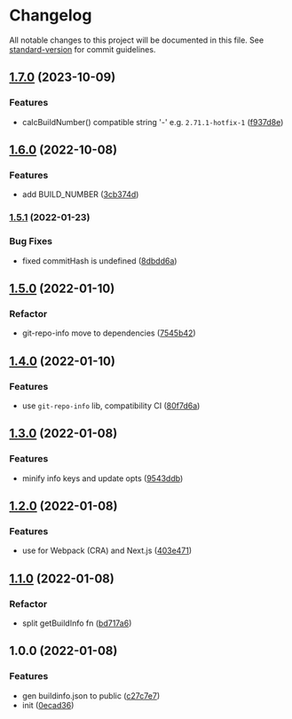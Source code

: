 # Changelog

All notable changes to this project will be documented in this file. See [standard-version](https://github.com/conventional-changelog/standard-version) for commit guidelines.

## [1.7.0](https://github.com/SolidZORO/vue-cli-plugin-git-version/compare/v1.6.0...v1.7.0) (2023-10-09)


### Features

* calcBuildNumber() compatible string '-' e.g. `2.71.1-hotfix-1` ([f937d8e](https://github.com/SolidZORO/vue-cli-plugin-git-version/commit/f937d8e79f7725c67289a8668fda1865333b78b8))

## [1.6.0](https://github.com/SolidZORO/vue-cli-plugin-git-version/compare/v1.5.1...v1.6.0) (2022-10-08)


### Features

* add BUILD_NUMBER ([3cb374d](https://github.com/SolidZORO/vue-cli-plugin-git-version/commit/3cb374d9d757727b65b66c7bcdebc52d46c94108))

### [1.5.1](https://github.com/SolidZORO/vue-cli-plugin-git-version/compare/v1.5.0...v1.5.1) (2022-01-23)


### Bug Fixes

* fixed commitHash is undefined ([8dbdd6a](https://github.com/SolidZORO/vue-cli-plugin-git-version/commit/8dbdd6abe277ebc86250e158963569ca7326c282))

## [1.5.0](https://github.com/SolidZORO/vue-cli-plugin-git-version/compare/v1.4.0...v1.5.0) (2022-01-10)


### Refactor

* git-repo-info move to dependencies ([7545b42](https://github.com/SolidZORO/vue-cli-plugin-git-version/commit/7545b424961366a2b7f7ec2ce3eb15cffa7f99ec))

## [1.4.0](https://github.com/SolidZORO/vue-cli-plugin-git-version/compare/v1.3.0...v1.4.0) (2022-01-10)


### Features

* use `git-repo-info` lib, compatibility CI ([80f7d6a](https://github.com/SolidZORO/vue-cli-plugin-git-version/commit/80f7d6a9564b9a1674d07e90a6fe6008f184ad4d))

## [1.3.0](https://github.com/SolidZORO/vue-cli-plugin-git-version/compare/v1.2.0...v1.3.0) (2022-01-08)


### Features

* minify info keys and update opts ([9543ddb](https://github.com/SolidZORO/vue-cli-plugin-git-version/commit/9543ddbe439f9a47938fb920ba7771211ca363ba))

## [1.2.0](https://github.com/SolidZORO/vue-cli-plugin-git-version/compare/v1.1.0...v1.2.0) (2022-01-08)


### Features

* use for Webpack (CRA) and Next.js ([403e471](https://github.com/SolidZORO/vue-cli-plugin-git-version/commit/403e47164eb6f0e781ae5c6dd305932d96b5a3aa))

## [1.1.0](https://github.com/SolidZORO/vue-cli-plugin-git-version/compare/v1.0.0...v1.1.0) (2022-01-08)


### Refactor

* split getBuildInfo fn ([bd717a6](https://github.com/SolidZORO/vue-cli-plugin-git-version/commit/bd717a6469e9a4faa1564c3520316d7def7ae7ff))

## 1.0.0 (2022-01-08)


### Features

* gen buildinfo.json to public ([c27c7e7](https://github.com/SolidZORO/vue-cli-plugin-git-version/commit/c27c7e779fd9dc277c54623ba3e9f18f73669c3e))
* init ([0ecad36](https://github.com/SolidZORO/vue-cli-plugin-git-version/commit/0ecad36eb257d4b8e94be1989083c80998e76af4))

